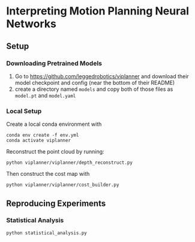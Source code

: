 # Interpreting Motion Planning Neural Networks

## Setup
### Downloading Pretrained Models
1. Go to https://github.com/leggedrobotics/viplanner and download their model checkpoint and config (near the bottom of their README)
2. create a directory named `models` and copy both of those files as `model.pt` and `model.yaml`

### Local Setup
Create a local conda environment with
```
conda env create -f env.yml
conda activate viplanner
```

Reconstruct the point cloud by running:
```
python viplanner/viplanner/depth_reconstruct.py
```

Then construct the cost map with
```
python viplanner/viplanner/cost_builder.py
```

## Reproducing Experiments

### Statistical Analysis
```
python statistical_analysis.py 
```